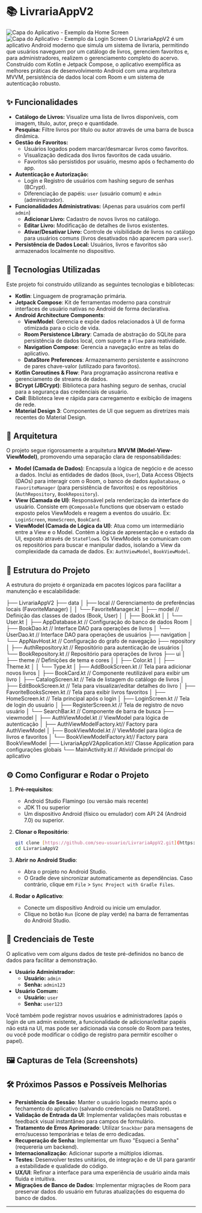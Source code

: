 # 📚 LivrariaAppV2

![Capa do Aplicativo - Exemplo da Home Screen](https://via.placeholder.com/600x300?text=Home+Screen) ![Capa do Aplicativo - Exemplo da Login Screen](https://via.placeholder.com/600x300?text=Login+Screen) O LivrariaAppV2 é um aplicativo Android moderno que simula um sistema de livraria, permitindo que usuários naveguem por um catálogo de livros, gerenciem favoritos e, para administradores, realizem o gerenciamento completo do acervo. Construído com Kotlin e Jetpack Compose, o aplicativo exemplifica as melhores práticas de desenvolvimento Android com uma arquitetura MVVM, persistência de dados local com Room e um sistema de autenticação robusto.

## ✨ Funcionalidades

* **Catálogo de Livros:** Visualize uma lista de livros disponíveis, com imagem, título, autor, preço e quantidade.
* **Pesquisa:** Filtre livros por título ou autor através de uma barra de busca dinâmica.
* **Gestão de Favoritos:**
    * Usuários logados podem marcar/desmarcar livros como favoritos.
    * Visualização dedicada dos livros favoritos de cada usuário.
    * Favoritos são persistidos por usuário, mesmo após o fechamento do app.
* **Autenticação e Autorização:**
    * Login e Registro de usuários com hashing seguro de senhas (BCrypt).
    * Diferenciação de papéis: `user` (usuário comum) e `admin` (administrador).
* **Funcionalidades Administrativas:** (Apenas para usuários com perfil `admin`)
    * **Adicionar Livro:** Cadastro de novos livros no catálogo.
    * **Editar Livro:** Modificação de detalhes de livros existentes.
    * **Ativar/Desativar Livro:** Controle de visibilidade de livros no catálogo para usuários comuns (livros desativados não aparecem para `user`).
* **Persistência de Dados Local:** Usuários, livros e favoritos são armazenados localmente no dispositivo.

## 🚀 Tecnologias Utilizadas

Este projeto foi construído utilizando as seguintes tecnologias e bibliotecas:

* **Kotlin**: Linguagem de programação primária.
* **Jetpack Compose**: Kit de ferramentas moderno para construir interfaces de usuário nativas no Android de forma declarativa.
* **Android Architecture Components**:
    * **ViewModel**: Gerencia e expõe dados relacionados à UI de forma otimizada para o ciclo de vida.
    * **Room Persistence Library**: Camada de abstração do SQLite para persistência de dados local, com suporte a `Flow` para reatividade.
    * **Navigation Compose**: Gerencia a navegação entre as telas do aplicativo.
    * **DataStore Preferences**: Armazenamento persistente e assíncrono de pares chave-valor (utilizado para favoritos).
* **Kotlin Coroutines & Flow**: Para programação assíncrona reativa e gerenciamento de streams de dados.
* **BCrypt (JBCrypt)**: Biblioteca para hashing seguro de senhas, crucial para a segurança das credenciais de usuário.
* **Coil**: Biblioteca leve e rápida para carregamento e exibição de imagens de rede.
* **Material Design 3**: Componentes de UI que seguem as diretrizes mais recentes do Material Design.

## 📐 Arquitetura

O projeto segue rigorosamente a arquitetura **MVVM (Model-View-ViewModel)**, promovendo uma separação clara de responsabilidades:

* **Model (Camada de Dados)**: Encapsula a lógica de negócio e de acesso a dados. Inclui as entidades de dados (`Book`, `User`), Data Access Objects (DAOs) para interagir com o Room, o banco de dados `AppDatabase`, o `FavoriteManager` (para persistência de favoritos) e os repositórios (`AuthRepository`, `BookRepository`).
* **View (Camada de UI)**: Responsável pela renderização da interface do usuário. Consiste em `@Composable` functions que observam o estado exposto pelos ViewModels e reagem a eventos do usuário. Ex: `LoginScreen`, `HomeScreen`, `BookCard`.
* **ViewModel (Camada de Lógica da UI)**: Atua como um intermediário entre a View e o Model. Contém a lógica de apresentação e o estado da UI, exposto através de `StateFlow`s. Os ViewModels se comunicam com os repositórios para buscar e manipular dados, isolando a View da complexidade da camada de dados. Ex: `AuthViewModel`, `BookViewModel`.

## 📂 Estrutura do Projeto

A estrutura do projeto é organizada em pacotes lógicos para facilitar a manutenção e escalabilidade:

├── LivrariaAppV2
├── data
│   ├── local                  // Gerenciamento de preferências locais (FavoriteManager)
│   │   └── FavoriteManager.kt
│   ├── model                  // Definição das classes de dados (Book, User)
│   │   ├── Book.kt
│   │   └── User.kt
│   ├── AppDatabase.kt         // Configuração do banco de dados Room
│   ├── BookDao.kt             // Interface DAO para operações de livros
│   └── UserDao.kt             // Interface DAO para operações de usuários
├── navigation
│   └── AppNavHost.kt          // Configuração do grafo de navegação
├── repository
│   ├── AuthRepository.kt      // Repositório para autenticação de usuários
│   └── BookRepository.kt      // Repositório para operações de livros
├── ui
│   ├── theme                  // Definições de tema e cores
│   │   ├── Color.kt
│   │   ├── Theme.kt
│   │   └── Type.kt
│   ├── AddBookScreen.kt       // Tela para adicionar novos livros
│   ├── BookCard.kt            // Componente reutilizável para exibir um livro
│   ├── CatalogScreen.kt       // Tela de listagem do catálogo de livros
│   ├── EditBookScreen.kt      // Tela para visualizar/editar detalhes do livro
│   ├── FavoriteBooksScreen.kt // Tela para exibir livros favoritos
│   ├── HomeScreen.kt          // Tela principal após o login
│   ├── LoginScreen.kt         // Tela de login do usuário
│   ├── RegisterScreen.kt      // Tela de registro de novo usuário
│   └── SearchBar.kt           // Componente de barra de busca
├── viewmodel
│   ├── AuthViewModel.kt       // ViewModel para lógica de autenticação
│   ├── AuthViewModelFactory.kt// Factory para AuthViewModel
│   ├── BookViewModel.kt       // ViewModel para lógica de livros e favoritos
│   └── BookViewModelFactory.kt// Factory para BookViewModel
├── LivrariaAppV2Application.kt// Classe Application para configurações globais
└── MainActivity.kt            // Atividade principal do aplicativo


## ⚙️ Como Configurar e Rodar o Projeto

1.  **Pré-requisitos**:
    * Android Studio Flamingo (ou versão mais recente)
    * JDK 11 ou superior
    * Um dispositivo Android (físico ou emulador) com API 24 (Android 7.0) ou superior.

2.  **Clonar o Repositório**:
    ```bash
    git clone [https://github.com/seu-usuario/LivrariaAppV2.git](https://github.com/seu-usuario/LivrariaAppV2.git)
    cd LivrariaAppV2
    ```

3.  **Abrir no Android Studio**:
    * Abra o projeto no Android Studio.
    * O Gradle deve sincronizar automaticamente as dependências. Caso contrário, clique em `File` > `Sync Project with Gradle Files`.

4.  **Rodar o Aplicativo**:
    * Conecte um dispositivo Android ou inicie um emulador.
    * Clique no botão `Run` (ícone de play verde) na barra de ferramentas do Android Studio.

## 🔑 Credenciais de Teste

O aplicativo vem com alguns dados de teste pré-definidos no banco de dados para facilitar a demonstração.

* **Usuário Administrador:**
    * **Usuário:** `admin`
    * **Senha:** `admin123`
* **Usuário Comum:**
    * **Usuário:** `user`
    * **Senha:** `user123`

Você também pode registrar novos usuários e administradores (após o login de um admin existente, a funcionalidade de adicionar/editar papéis não está na UI, mas pode ser adicionada via console do Room para testes, ou você pode modificar o código de registro para permitir escolher o papel).

## 🖼️ Capturas de Tela (Screenshots)

## 🛠️ Próximos Passos e Possíveis Melhorias

* **Persistência de Sessão**: Manter o usuário logado mesmo após o fechamento do aplicativo (salvando credenciais no DataStore).
* **Validação de Entrada da UI**: Implementar validações mais robustas e feedback visual instantâneo para campos de formulário.
* **Tratamento de Erros Aprimorado**: Utilizar `Snackbar` para mensagens de erro/sucesso temporárias e telas de erro dedicadas.
* **Recuperação de Senha**: Implementar um fluxo "Esqueci a Senha" (requereria um backend).
* **Internacionalização**: Adicionar suporte a múltiplos idiomas.
* **Testes**: Desenvolver testes unitários, de integração e de UI para garantir a estabilidade e qualidade do código.
* **UX/UI**: Refinar a interface para uma experiência de usuário ainda mais fluida e intuitiva.
* **Migrações de Banco de Dados**: Implementar migrações de Room para preservar dados do usuário em futuras atualizações do esquema do banco de dados.

---
